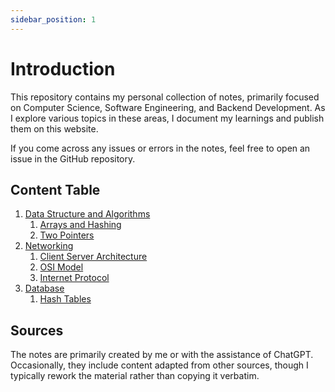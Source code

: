 ```yaml
---
sidebar_position: 1
---
```


# Introduction

This repository contains my personal collection of notes, primarily focused on Computer Science, Software Engineering, and Backend Development. As I explore various topics in these areas, I document my learnings and publish them on this website.

If you come across any issues or errors in the notes, feel free to open an issue in the GitHub repository.

## Content Table

1. [Data Structure and Algorithms](/docs/data-structure-and-algorithms/arrays-and-hasing)
   1. [Arrays and Hashing](/docs/data-structure-and-algorithms/arrays-and-hasing)
   2. [Two Pointers](/docs/data-structure-and-algorithms/two-pointers)
2. [Networking](/docs/networking/client-server-architecture.md)
   1. [Client Server Architecture](/docs/networking/client-server-architecture.md)
   2. [OSI Model](/docs/networking/osi-model.md)
   3. [Internet Protocol](/docs/networking/internet-protocol.md)
3. [Database](/docs/databases/hash-tables.md)
   1. [Hash Tables](/docs/databases/hash-tables.md)

## Sources

The notes are primarily created by me or with the assistance of ChatGPT. Occasionally, they include content adapted from other sources, though I typically rework the material rather than copying it verbatim.